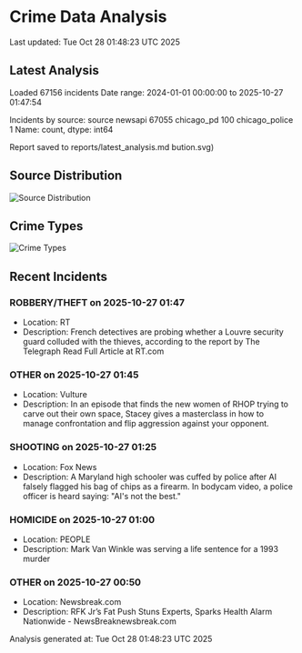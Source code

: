 # Crime Data Analysis
Last updated: Tue Oct 28 01:48:23 UTC 2025

## Latest Analysis

Loaded 67156 incidents
Date range: 2024-01-01 00:00:00 to 2025-10-27 01:47:54

Incidents by source:
source
newsapi           67055
chicago_pd          100
chicago_police        1
Name: count, dtype: int64

Report saved to reports/latest_analysis.md
bution.svg)

## Source Distribution
![Source Distribution](images/source_distribution.svg)

## Crime Types
![Crime Types](images/crime_types.svg)

## Recent Incidents

### ROBBERY/THEFT on 2025-10-27 01:47
- Location: RT
- Description: French detectives are probing whether a Louvre security guard colluded with the thieves, according to the report by The Telegraph Read Full Article at RT.com


### OTHER on 2025-10-27 01:45
- Location: Vulture
- Description: In an episode that finds the new women of RHOP trying to carve out their own space, Stacey gives a masterclass in how to manage confrontation and flip aggression against your opponent.


### SHOOTING on 2025-10-27 01:25
- Location: Fox News
- Description: A Maryland high schooler was cuffed by police after AI falsely flagged his bag of chips as a firearm. In bodycam video, a police officer is heard saying: "AI's not the best."


### HOMICIDE on 2025-10-27 01:00
- Location: PEOPLE
- Description: Mark Van Winkle was serving a life sentence for a 1993 murder


### OTHER on 2025-10-27 00:50
- Location: Newsbreak.com
- Description: RFK Jr’s Fat Push Stuns Experts, Sparks Health Alarm Nationwide - NewsBreaknewsbreak.com

Analysis generated at: Tue Oct 28 01:48:23 UTC 2025
